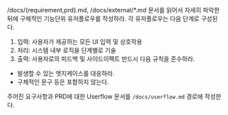 /docs/{requirement,prd}.md, /docs/external/*.md 문서를 읽어서 자세히 파악한 뒤에 구체적인 기능단위 유저플로우를 작성하라.
각 유저플로우는 다음 단계로 구성된다.

1. 입력: 사용자가 제공하는 모든 UI 입력 및 상호작용
2. 처리: 시스템 내부 로직을 단계별로 기술
3. 출력: 사용자로의 피드백 및 사이드이펙트
   반드시 다음 규칙을 준수하라.

- 발생할 수 있는 엣지케이스를 대응하라.
- 구체적인 문구 등은 포함하지 않는다.

주어진 요구사항과 PRD에 대한 Userflow 문서를 `/docs/userflow.md` 경로에 작성한다.